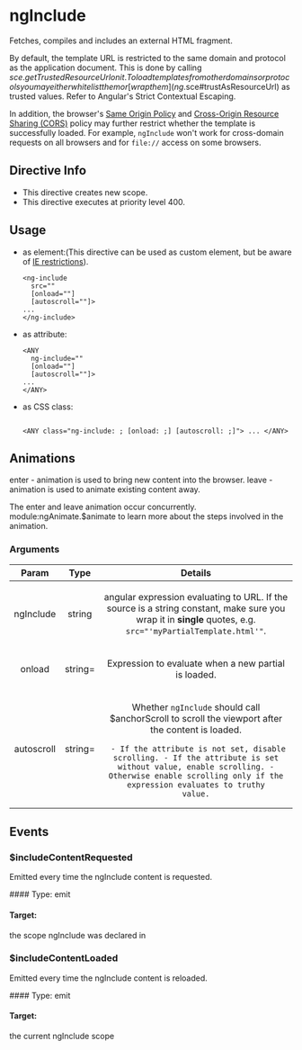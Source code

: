 



# ngInclude








Fetches, compiles and includes an external HTML fragment.

By default, the template URL is restricted to the same domain and protocol as the
application document. This is done by calling $sce.getTrustedResourceUrl on it. To load templates from other domains or protocols
you may either whitelist them or
[wrap them](ng.$sce#trustAsResourceUrl) as trusted values. Refer to Angular's Strict Contextual Escaping.

In addition, the browser's
[Same Origin Policy](https://code.google.com/p/browsersec/wiki/Part2#Same-origin_policy_for_XMLHttpRequest)
and [Cross-Origin Resource Sharing (CORS)](http://www.w3.org/TR/cors/)
policy may further restrict whether the template is successfully loaded.
For example, `ngInclude` won't work for cross-domain requests on all browsers and for `file://`
access on some browsers.








## Directive Info

* This directive creates new scope.
* This directive executes at priority level 400.


## Usage




* as element:(This directive can be used as custom element, but be aware of <a href="guide/ie">IE restrictions</a>).
    ```
    <ng-include
      src=""
      [onload=""]
      [autoscroll=""]>
    ...
    </ng-include>
    ```
* as attribute:
    ```
    <ANY
      ng-include=""
      [onload=""]
      [autoscroll=""]>
    ...
    </ANY>
    ```
* as CSS class:
    ```
    
    <ANY class="ng-include: ; [onload: ;] [autoscroll: ;]"> ... </ANY>
    ```



## Animations
enter - animation is used to bring new content into the browser.
leave - animation is used to animate existing content away.

The enter and leave animation occur concurrently.
module:ngAnimate.$animate to learn more about the steps involved in the animation.

### Arguments

| Param | Type | Details |
| :--: | :--: | :--: |
| ngInclude | string | <p>angular expression evaluating to URL. If the source is a string constant, make sure you wrap it in <strong>single</strong> quotes, e.g. <code>src=&quot;&#39;myPartialTemplate.html&#39;&quot;</code>.</p>  |
| onload | string= | <p>Expression to evaluate when a new partial is loaded.</p>  |
| autoscroll | string= | <p>Whether <code>ngInclude</code> should call $anchorScroll to scroll the viewport after the content is loaded.</p> <pre><code>             - If the attribute is not set, disable scrolling. - If the attribute is set without value, enable scrolling. - Otherwise enable scrolling only if the expression evaluates to truthy value.</code></pre>  |

## Events
### $includeContentRequested

<p>Emitted every time the ngInclude content is requested.</p> 
#### Type:
emit

#### Target:
the scope ngInclude was declared in


### $includeContentLoaded

<p>Emitted every time the ngInclude content is reloaded.</p> 
#### Type:
emit

#### Target:
the current ngInclude scope





